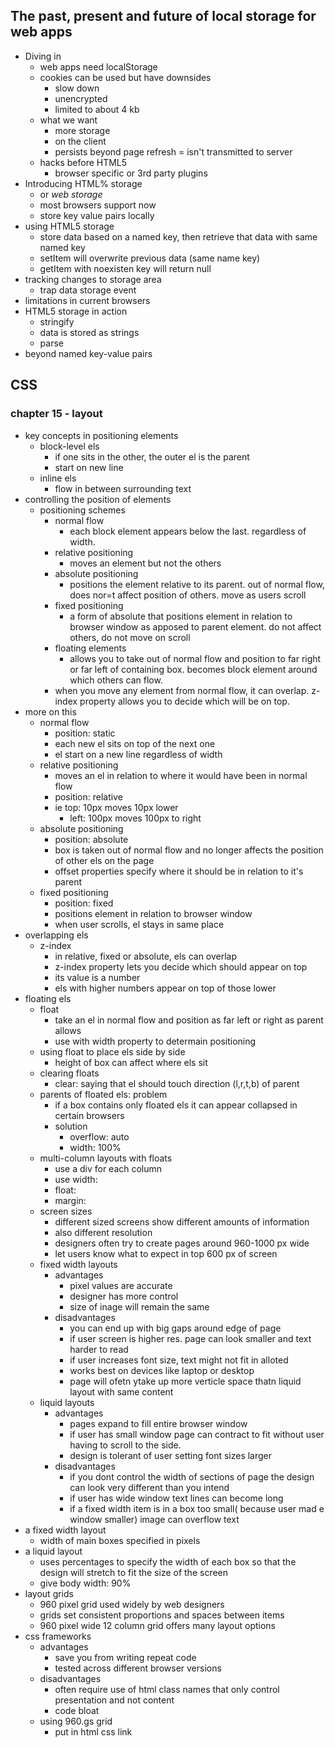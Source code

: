 ## The past, present and future of local storage for web apps

- Diving in
    - web apps need localStorage
    - cookies can be used but have downsides
        - slow down
        - unencrypted
        - limited to about 4 kb
    - what we want
        - more storage
        - on the client
        - persists beyond page refresh
        = isn't transmitted to server
    -  hacks before HTML5
        - browser specific or 3rd party plugins
- Introducing HTML% storage
    - or *web storage*
    - most browsers support now
    - store key value pairs locally
- using HTML5 storage
    - store data based on a named key, then retrieve that data with same named key
    - setItem will overwrite previous data (same name key)
    - getItem with noexisten key will return null
- tracking changes to storage area
    - trap data storage event
- limitations in current browsers
- HTML5 storage in action
    - stringify
    - data is stored as strings
    - parse
- beyond named key-value pairs


## CSS
### chapter 15 - layout

- key concepts in positioning elements
    - block-level els
        - if one sits in the other, the outer el is the parent
        - start on new line
    - inline els
        - flow in between surrounding text
- controlling the position of elements
    - positioning schemes
        - normal flow
            - each block element appears below the last. regardless of width.
        - relative positioning
            - moves an element but not the others
        - absolute positioning
            - positions the element relative to its parent. out of normal flow, does nor=t affect position of others. move as users scroll
        - fixed positioning
            - a form of absolute that positions element in relation to browser window as apposed to parent element. do not affect others, do not move on scroll
        - floating elements
            - allows you to take out of normal flow and position to far right or far left of containing box. becomes block element around which others can flow.
        - when you move any element from normal flow, it can overlap. z-index property allows you to decide which will be on top.
- more on this
    - normal flow
        - position: static
        - each new el sits on top of the next one
        - el start on a new line regardless of width
    - relative positioning
        - moves an el in relation to where it would have been in normal flow
        - position: relative
        - ie top: 10px moves 10px lower
            - left: 100px moves 100px to right
    - absolute positioning
        - position: absolute
        - box is taken out of normal flow and no longer affects the position of other els on the page
        - offset properties specify where it should be in relation to it's parent
    - fixed positioning
        - position: fixed
        - positions element in relation to browser window
        - when user scrolls, el stays in same place
- overlapping els
    - z-index
        - in relative, fixed or absolute, els can overlap
        - z-index property lets you decide which should appear on top
        - its value is a number
        - els with higher numbers appear on top of those lower
- floating els
    - float
        - take an el in normal flow and position as far left or right as parent allows
        - use with width property to determain positioning
    - using float to place els side by side
        - height of box can affect where els sit
    - clearing floats
        - clear:
        saying that el should touch direction (l,r,t,b) of parent
    - parents of floated els: problem
        - if a box contains only floated els it can appear collapsed in certain browsers
        - solution
            - overflow: auto
            - width: 100%
    - multi-column layouts with floats
        - use a div for each column
        - use width:
        - float:
        - margin:
    - screen sizes
        - different sized screens show different amounts of information 
        - also different resolution
        - designers often try to create pages around 960-1000 px wide
        - let users know what to expect in top 600 px of screen
    - fixed width layouts
        - advantages
            - pixel  values are accurate
            - designer has more control
            - size of inage will remain the same
        - disadvantages
            - you can end up with big gaps around edge of page
            - if user screen is higher res. page can look smaller and text harder to read
            - if user increases font size, text might not fit in alloted
            - works best on devices like laptop or desktop
            - page will ofetn ytake up more verticle space thatn liquid layout with same content
    - liquid layouts
        - advantages
            - pages expand to fill entire browser window
            - if user has small window page can contract to fit without user having to scroll to the side.
            - design is tolerant of user setting font sizes larger
        - disadvantages 
            - if you dont control the width of sections of page the design can look very different than you intend
            - if user has wide window text lines can become long
            - if a fixed width item is in a box too small( because user mad e window smaller) image can overflow text
- a fixed width layout
    - width of main boxes specified in pixels
- a liquid layout
    - uses percentages to specify the width of each box so that the design will stretch to fit the size of the screen
    - give body width: 90%
- layout grids
    - 960 pixel grid used widely by web designers
    - grids set consistent proportions and spaces between items
    - 960 pixel wide 12 column grid offers many layout options
- css frameworks
    - advantages
        - save you from writing repeat code
        - tested across different browser versions
    - disadvantages
        - often require use of html class names that only control presentation and not content
        - code bloat
    - using 960.gs grid
        - put in html css link




